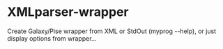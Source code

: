 XMLparser-wrapper
=================

Create Galaxy/Pise wrapper from XML or StdOut (myprog --help), or just display options from wrapper...
